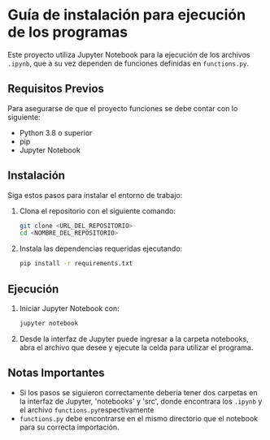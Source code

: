 # Guía de instalación para ejecución de los programas

Este proyecto utiliza Jupyter Notebook para la ejecución de los archivos `.ipynb`, que a su vez dependen de funciones definidas en `functions.py`.

## Requisitos Previos

Para asegurarse de que el proyecto funciones se debe contar con lo siguiente:

- Python 3.8 o superior
- pip
- Jupyter Notebook

## Instalación

Siga estos pasos para instalar el entorno de trabajo:

1. Clona el repositorio con el siguiente comando:
   ```bash
   git clone <URL_DEL_REPOSITORIO>
   cd <NOMBRE_DEL_REPOSITORIO>
   ```
2. Instala las dependencias requeridas ejecutando:
   ```bash
   pip install -r requirements.txt
   ```

## Ejecución

1. Iniciar Jupyter Notebook con:
   ```bash
   jupyter notebook
   ```
2. Desde la interfaz de Jupyter puede ingresar a la carpeta notebooks, abra el archivo que desee y ejecute la celda para utilizar el programa.

## Notas Importantes

- Si los pasos se siguieron correctamente debería tener dos carpetas en la interfaz de Jupyter, 'notebooks' y 'src', donde encontrara los `.ipynb` y el archivo `functions.py`respectivamente
- `functions.py` debe encontrarse en el mismo directorio que el notebook para su correcta importación.
